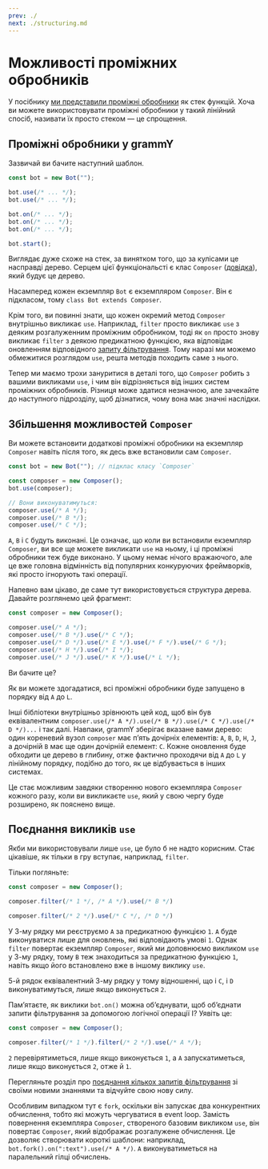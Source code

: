 ```yaml
---
prev: ./
next: ./structuring.md
---
```


# Можливості проміжних обробників

У посібнику [ми представили проміжні обробники](../guide/middleware.md) як стек функцій.
Хоча ви можете використовувати проміжні обробники у такий лінійний спосіб, називати їх просто стеком — це спрощення.

## Проміжні обробники у grammY

Зазвичай ви бачите наступний шаблон.

```ts
const bot = new Bot("");

bot.use(/* ... */);
bot.use(/* ... */);

bot.on(/* ... */);
bot.on(/* ... */);
bot.on(/* ... */);

bot.start();
```

Виглядає дуже схоже на стек, за винятком того, що за кулісами це насправді дерево.
Серцем цієї функціональсті є клас `Composer` ([довідка](https://deno.land/x/grammy/mod.ts?s=Composer)), який будує це дерево.

Насамперед кожен екземпляр `Bot` є екземпляром `Composer`.
Він є підкласом, тому `class Bot extends Composer`.

Крім того, ви повинні знати, що кожен окремий метод `Composer` внутрішньо викликає `use`.
Наприклад, `filter` просто викликає `use` з деяким розгалуженним проміжним обробником, тоді як `on` просто знову викликає `filter` з деякою предикатною функцією, яка відповідає оновленням відповідного [запиту фільтрування](../guide/filter-queries.md).
Тому наразі ми можемо обмежитися розглядом `use`, решта методів походить саме з нього.

Тепер ми маємо трохи зануритися в деталі того, що `Composer` робить з вашими викликами `use`, і чим він відрізняється від інших систем проміжних обробників.
Різниця може здатися незначною, але зачекайте до наступного підрозділу, щоб дізнатися, чому вона має значні наслідки.

## Збільшення можливостей `Composer`

Ви можете встановити додаткові проміжні обробники на екземпляр `Composer` навіть після того, як десь вже встановили сам `Composer`.

```ts
const bot = new Bot(""); // підклас класу `Composer`

const composer = new Composer();
bot.use(composer);

// Вони виконуватимуться:
composer.use(/* A */);
composer.use(/* B */);
composer.use(/* C */);
```

`A`, `B` і `C` будуть виконані.
Це означає, що коли ви встановили екземпляр `Composer`, ви все ще можете викликати `use` на ньому, і ці проміжні обробники теж буде виконано.
У цьому немає нічого вражаючого, але це вже головна відмінність від популярних конкуруючих фреймворків, які просто ігнорують такі операції.

Напевно вам цікаво, де саме тут використовується структура дерева.
Давайте розглянемо цей фрагмент:

```ts
const composer = new Composer();

composer.use(/* A */);
composer.use(/* B */).use(/* C */);
composer.use(/* D */).use(/* E */).use(/* F */).use(/* G */);
composer.use(/* H */).use(/* I */);
composer.use(/* J */).use(/* K */).use(/* L */);
```

Ви бачите це?

Як ви можете здогадатися, всі проміжні обробники буде запущено в порядку від `A` до `L`.

Інші бібліотеки внутрішньо зрівнюють цей код, щоб він був еквівалентним `composer.use(/* A */).use(/* B */).use(/* C */).use(/* D */)...` і так далі.
Навпаки, grammY зберігає вказане вами дерево: один кореневий вузол `composer` має пʼять дочірніх елементів: `A`, `B`, `D`, `H`, `J`, а дочірній `B` має ще один дочірній елемент: `C`.
Кожне оновлення буде обходити це дерево в глибину, отже фактично проходячи від `A` до `L` у лінійному порядку, подібно до того, як це відбувається в інших системах.

Це стає можливим завдяки створенню нового екземпляра `Composer` кожного разу, коли ви викликаєте `use`, який у свою чергу буде розширено, як пояснено вище.

## Поєднання викликів `use`

Якби ми використовували лише `use`, це було б не надто корисним.
Стає цікавіше, як тільки в гру вступає, наприклад, `filter`.

Тільки погляньте:

```ts
const composer = new Composer();

composer.filter(/* 1 */, /* A */).use(/* B */)

composer.filter(/* 2 */).use(/* C */, /* D */)
```

У 3-му рядку ми реєструємо `A` за предикатною функцією `1`.
`A` буде виконуватися лише для оновлень, які відповідають умові `1`.
Однак `filter` повертає екземпляр `Composer`, який ми доповнюємо викликом `use` у 3-му рядку, тому `B` теж знаходиться за предикатною функцією `1`, навіть якщо його встановлено вже в іншому виклику `use`.

5-й рядок еквівалентний 3-му рядку у тому відношенні, що і `C`, і `D` виконуватимуться, лише якщо виконується `2`.

Памʼятаєте, як виклики `bot.on()` можна обʼєднувати, щоб обʼєднати запити фільтрування за допомогою логічної операції І?
Уявіть це:

```ts
const composer = new Composer();

composer.filter(/* 1 */).filter(/* 2 */).use(/* A */);
```

`2` перевірятиметься, лише якщо виконується `1`, а `A` запускатиметься, лише якщо виконується `2`, отже й `1`.

Перегляньте розділ про [поєднання кількох запитів фільтрування](../guide/filter-queries.md#поєднання-кількох-запитів) зі своїми новими знаннями та відчуйте свою нову силу.

Особливим випадком тут є `fork`, оскільки він запускає два конкурентних обчислення, тобто які можуть чергуватися в event loop.
Замість повернення екземпляра `Composer`, створеного базовим викликом `use`, він повертає `Composer`, який відображає розгалужене обчислення.
Це дозволяє створювати короткі шаблони: наприклад, `bot.fork().on(":text").use(/* A */)`.
`A` виконуватиметься на паралельний гілці обчислень.
